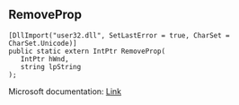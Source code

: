 ## RemoveProp

```
[DllImport("user32.dll", SetLastError = true, CharSet = CharSet.Unicode)]
public static extern IntPtr RemoveProp(
   IntPtr hWnd,
   string lpString
);
```

Microsoft documentation: [Link](https://docs.microsoft.com/en-us/windows/win32/api/winuser/nf-winuser-removepropw)
